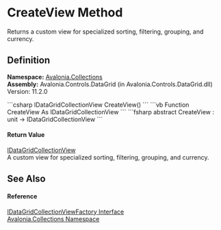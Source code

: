 # CreateView Method


Returns a custom view for specialized sorting, filtering, grouping, and currency.



## Definition
**Namespace:** <a href="N_Avalonia_Collections">Avalonia.Collections</a>  
**Assembly:** Avalonia.Controls.DataGrid (in Avalonia.Controls.DataGrid.dll) Version: 11.2.0

<Tabs groupId="api-code-preview">
<TabItem value="csharp" label="C#">
```csharp
IDataGridCollectionView CreateView()
```
</TabItem>
<TabItem value="vb" label="VB">
```vb
Function CreateView As IDataGridCollectionView
```
</TabItem>
<TabItem value="fsharp" label="F#">
```fsharp
abstract CreateView : unit -> IDataGridCollectionView 
```
</TabItem>
</Tabs>



#### Return Value
<a href="T_Avalonia_Collections_IDataGridCollectionView">IDataGridCollectionView</a>  
A custom view for specialized sorting, filtering, grouping, and currency.

## See Also


#### Reference
<a href="T_Avalonia_Collections_IDataGridCollectionViewFactory">IDataGridCollectionViewFactory Interface</a>  
<a href="N_Avalonia_Collections">Avalonia.Collections Namespace</a>  

